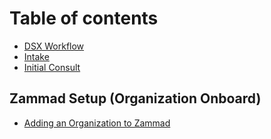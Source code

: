 # Table of contents

* [DSX Workflow](README.md)
* [Intake](intake.md)
* [Initial Consult](initial-consult.md)

## Zammad Setup \(Organization Onboard\)

* [Adding an Organization to Zammad](zammad-setup-organization-onboard/adding-an-organization-to-zammad.md)

